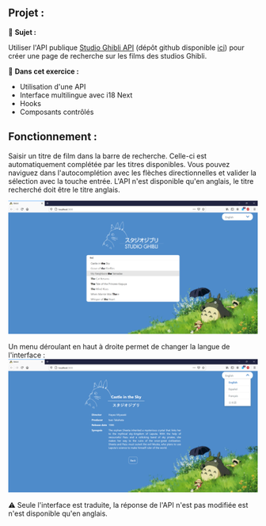 ## Projet :

:memo: **Sujet :**

Utiliser l'API publique [Studio Ghibli API](https://ghibliapi.herokuapp.com/) (dépôt github disponible [ici](https://github.com/janaipakos/ghibliapi)) pour créer une page de recherche sur les films des studios Ghibli.

:dart: **Dans cet exercice :**
- Utilisation d'une API
- Interface multilingue avec i18 Next
- Hooks
- Composants contrôlés


## Fonctionnement :

Saisir un titre de film dans la barre de recherche. Celle-ci est automatiquement complétée par les titres disponibles.
Vous pouvez naviguez dans l'autocomplétion avec les flèches directionnelles et valider la sélection avec la touche entrée.
L'API n'est disponible qu'en anglais, le titre recherché doit être le titre anglais.

![main](https://github.com/JCX-DEV/Exercice_Ghibli/blob/main/Screenshots/main.jpg?raw=true)

Un menu déroulant en haut à droite permet de changer la langue de l'interface :
![settings](https://github.com/JCX-DEV/Exercice_Ghibli/blob/main/Screenshots/settings.jpg?raw=true)

:warning: Seule l'interface est traduite, la réponse de l'API n'est pas modifiée est n'est disponible qu'en anglais.
